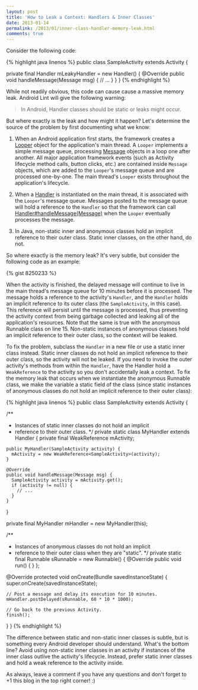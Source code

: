 ```yaml
---
layout: post
title: 'How to Leak a Context: Handlers & Inner Classes'
date: 2013-01-14
permalink: /2013/01/inner-class-handler-memory-leak.html
comments: true
---
```

Consider the following code:

{% highlight java linenos %}
public class SampleActivity extends Activity {

  private final Handler mLeakyHandler = new Handler() {
    @Override
    public void handleMessage(Message msg) {
      // ... 
    }
  }
}
{% endhighlight %}

While not readily obvious, this code can cause cause a massive memory leak.
Android Lint will give the following warning: 

> In Android, Handler classes should be static or leaks might occur.

But where exactly is the leak and how might it happen? Let's determine the
source of the problem by first documenting what we know:

<!--more-->

  1. When an Android application first starts, the framework creates a 
     <a href="http://developer.android.com/reference/android/os/Looper.html">Looper</a>
     object for the application's main thread. A `Looper` implements a simple message queue,
     processing <a href="http://developer.android.com/reference/android/os/Message.html">Message</a>
     objects in a loop one after another. All major application framework events (such
     as Activity lifecycle method calls, button clicks, etc.) are contained inside
     `Message` objects, which are added to the `Looper`'s message queue and are processed
     one-by-one. The main thread's `Looper` exists throughout the application's lifecycle.

  2. When a <a href="http://developer.android.com/reference/android/os/Handler.html">Handler</a>
     is instantiated on the main thread, it is associated with the `Looper`'s message queue.
     Messages posted to the message queue will hold a reference to the `Handler` so that the
     framework can call
     <a href="http://developer.android.com/reference/android/os/Handler.html#handleMessage(android.os.Message)">Handler#handleMessage(Message)</a>
     when the `Looper` eventually processes the message.

  3. In Java, non-static inner and anonymous classes hold an implicit reference to their
     outer class. Static inner classes, on the other hand, do not.

So where exactly is the memory leak? It's very subtle, but consider the following code as an example:

{% gist 8250233 %}

When the activity is finished, the delayed message will continue to live in the main thread's
message queue for 10 minutes before it is processed. The message holds a reference to the
activity's `Handler`, and the `Handler` holds an implicit reference to its outer class (the
`SampleActivity`, in this case). This reference will persist until the message is processed,
thus preventing the activity context from being garbage collected and leaking all of the
application's resources. Note that the same is true with the anonymous Runnable class on
line 15. Non-static instances of anonymous classes hold an implicit reference to their outer
class, so the context will be leaked.

To fix the problem, subclass the `Handler` in a new file or use a static inner class instead.
Static inner classes do not hold an implicit reference to their outer class, so the activity
will not be leaked. If you need to invoke the outer activity's methods from within the
`Handler`, have the Handler hold a `WeakReference` to the activity so you don't accidentally
leak a context. To fix the memory leak that occurs when we instantiate the anonymous Runnable
class, we make the variable a static field of the class (since static instances of anonymous
classes do not hold an implicit reference to their outer class):

{% highlight java linenos %}
public class SampleActivity extends Activity {

  /**
   * Instances of static inner classes do not hold an implicit
   * reference to their outer class.
   */
  private static class MyHandler extends Handler {
    private final WeakReference<SampleActivity> mActivity;

    public MyHandler(SampleActivity activity) {
      mActivity = new WeakReference<SampleActivity>(activity);
    }

    @Override
    public void handleMessage(Message msg) {
      SampleActivity activity = mActivity.get();
      if (activity != null) {
        // ...
      }
    }
  }

  private final MyHandler mHandler = new MyHandler(this);

  /**
   * Instances of anonymous classes do not hold an implicit
   * reference to their outer class when they are "static".
   */
  private static final Runnable sRunnable = new Runnable() {
      @Override
      public void run() { }
  };

  @Override
  protected void onCreate(Bundle savedInstanceState) {
    super.onCreate(savedInstanceState);

    // Post a message and delay its execution for 10 minutes.
    mHandler.postDelayed(sRunnable, 60 * 10 * 1000);
    
    // Go back to the previous Activity.
    finish();
  }
}
{% endhighlight %}

The difference between static and non-static inner classes is subtle, but is something
every Android developer should understand. What's the bottom line? Avoid using non-static
inner classes in an activity if instances of the inner class outlive the activity's
lifecycle. Instead, prefer static inner classes and hold a weak reference to the activity inside.

As always, leave a comment if you have any questions and don't forget to +1 this blog in
the top right corner! :)